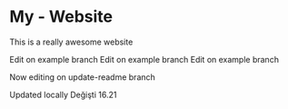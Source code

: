 # My - Website

This is a really awesome website

Edit on example branch
Edit on example branch 
Edit on example branch 


Now editing on update-readme branch

Updated locally
Değişti 16.21

